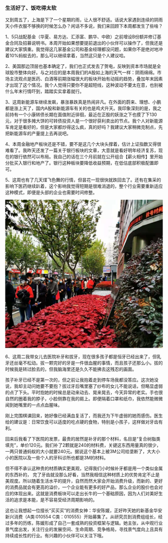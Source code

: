 ### 生活好了、饭吃得太软

又到周五了，上海是下了一个星期的雨，让人很不舒适。话说大家遇到连续的阴雨天小件衣服不够换的时候怎么办？闲话不多说，我们来回顾下本周都发生了些啥？

1、5只战配基金（华夏、易方达、汇添富、鹏华、中欧）之前增设B份额并修订基金合同及招募说明书。本周开始如果想要提前退出的小伙伴可以操作了，但我还是建议大家慎重。我觉得这几家基金公司和基金经理都没问题，如果你不是绝对地冲着10%蚂蚁去的，那么可以继续拿着，当然这只是个人建议哈。

2、美国那边顶层也基本确定了，我们也正式发去了贺电，反映到资本市场就是全球股市整体向好。与之对应的是本周我们的A股如上海的天气一样：阴雨绵绵。市场主流观点是医药、白酒等前期涨幅很大的板块开始有动摇的趋势，叠加年末因素才出现了这个情况。我个人觉得只要你不是超短线，这种波动不要太在意，也别被什么年末行情吓到，踏踏实实拿着就行。

3、这周新能源车继续发飙，暴涨暴跌真是热闹非凡。在外面的蔚来、理想、小鹏都是涨上天了，国内A股和新能源车有关的也是鸡犬升天。我印象深刻的是，我之前持有一个小康转债长期在面值附近徘徊，最近在正股的妖涨之下也摸了下130元，对于很多摊大饼的可转债投资人是一个很好获利卖出的节点。我个人对新能源车肯定是看好的，但是大家都炒得这么疯，真的好吗？我建议大家稍微克制点，先把新能源车的产量提上去再说吧。

4、本周金融地产板块还是不错，要不是这几个大块头撑着，估计上证指数又得很难看了。我昨天还发了一篇关于银行板块的文章，大意就是看好明年经济复苏，现在的银行依然可以布局。我自己的话在三个月前就在公开组合【薪火相传】里开始分批买入银行和地产了。银行这种板块要降低收益预期，在低估底部积极配置即可。

5、这周也有了几天煤飞色舞的行情，但昙花一现很快就跌回去了。还有在集采的影响下医药继续趴着，这个影响我觉得短期是很难消退的，整个行业需要重新适应这种模式，即便是头部的企业也需要时间修整。

![牙科](../img/week20201127-1.jpg) 

6、这周二我带女儿去医院补牙和拔牙，现在很多孩子都是恒牙已经出来了，但乳牙还丝毫不松动。拔一颗完好的牙是一件很血腥的事情，而且孩子还那么小。拔的时候我是转过脸去的，但我脑海里还是久久不能拂去这残忍的画面。

孩子补牙已经不是第一次的，但之前让我抱着走到停车场我都没答应。这次她没说，我却主动问她要不要抱？拔过牙后嘴里塞了纱布的女儿不能说话，但略显虚弱的点了下头。平时抱她的时候总是动来动去、晃来晃去，今天异常的老实。手也很自然的圈着我的脖子，小脸侧靠在我的肩上。即便隔着口罩和纸巾，我依然能微微闻到她嘴里的一点点血腥味。

刚上完围棋课回来，她好像已经满血复活了，而我还为下午虚弱的她而感伤。医生给的建议是：日常饮食可以适度的吃点硬的食物，特别是小孩子，这样做对牙齿有利。

回来后我看了下医院的发票，最贵的居然是补牙的那个材料，名目是“复合树脂类填充”，单价120元。我们补了2颗就是240的材料费，关键这东西用量真的很少，一两只普通蚂蚁的大小就要240元。据说这个基本上被3M公司给垄断了，大大小小的医院以及一些个人的牙科诊所也都是3M的材料。

但不得不承认这种贵的材质确实更美观，记得我们小时候补牙都是用一个类似金属的东西补的， 完了牙齿就没那么好看，当然我相信这种材质上的优势肯定不止是美观度。所以随着生活水平的提升，自然而然大家会开始消费升级，而新的、更好的消费品就会有更高的溢价，一个企业能有更多的好产品，那么企业的股价也会对应的体现出来。这就是消费板块可以走出长牛的一个基础原因，因为人们对美好生活的追求是本能，是不容易受经济周期影响的。

这也让我想起一位擅长“买买买”的消费女神：华安陈媛，正好昨天她的新基金华安新兴消费（A类:010554 C类：010555）开始募集了。从研究员到消费组组长，经过多年的历练，陈媛形成了自己一套成熟的投资框架与逻辑。她主张，从中观行业景气度出发，关注行业的发展空间、生命周期、竞争格局，寻找景气度向上且具有持续成长性的行业。有兴趣的小伙伴可以关注下哦。



